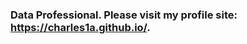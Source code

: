 ### Data Professional. Please visit my profile site: https://charles1a.github.io/.

<!--
**Charles1A/Charles1A** is a ✨ _special_ ✨ repository because its `README.md` (this file) appears on your GitHub profile.

Here are some ideas to get you started:

- 🔭 I’m currently working on data projects.
- 🌱 I’m currently learning advanced data analysis methods.
- 👯 I’m looking to collaborate on data projects.

